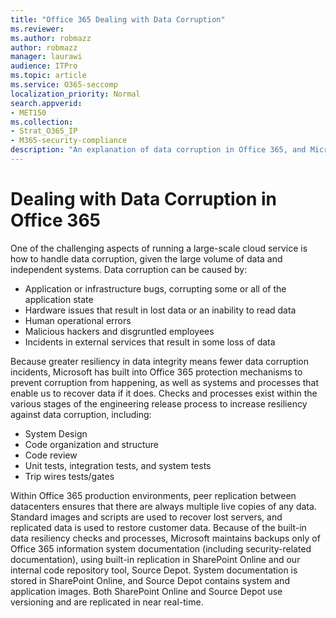 ```yaml
---
title: "Office 365 Dealing with Data Corruption"
ms.reviewer: 
ms.author: robmazz
author: robmazz
manager: laurawi
audience: ITPro
ms.topic: article
ms.service: O365-seccomp
localization_priority: Normal
search.appverid:
- MET150
ms.collection:
- Strat_O365_IP
- M365-security-compliance
description: "An explanation of data corruption in Office 365, and Microsoft's efforts of prevention and recovery."
---
```


# Dealing with Data Corruption in Office 365

One of the challenging aspects of running a large-scale cloud service is how to handle data corruption, given the large volume of data and independent systems. Data corruption can be caused by:
- Application or infrastructure bugs, corrupting some or all of the application state 
- Hardware issues that result in lost data or an inability to read data 
- Human operational errors 
- Malicious hackers and disgruntled employees 
- Incidents in external services that result in some loss of data 

Because greater resiliency in data integrity means fewer data corruption incidents, Microsoft has built into Office 365 protection mechanisms to prevent corruption from happening, as well as systems and processes that enable us to recover data if it does. Checks and processes exist within the various stages of the engineering release process to increase resiliency against data corruption, including:
- System Design
- Code organization and structure 
- Code review 
- Unit tests, integration tests, and system tests
- Trip wires tests/gates 

Within Office 365 production environments, peer replication between datacenters ensures that there are always multiple live copies of any data. Standard images and scripts are used to recover lost servers, and replicated data is used to restore customer data. Because of the built-in data resiliency checks and processes, Microsoft maintains backups only of Office 365 information system documentation (including security-related documentation), using built-in replication in SharePoint Online and our internal code repository tool, Source Depot. System documentation is stored in SharePoint Online, and Source Depot contains system and application images. Both SharePoint Online and Source Depot use versioning and are replicated in near real-time. 
